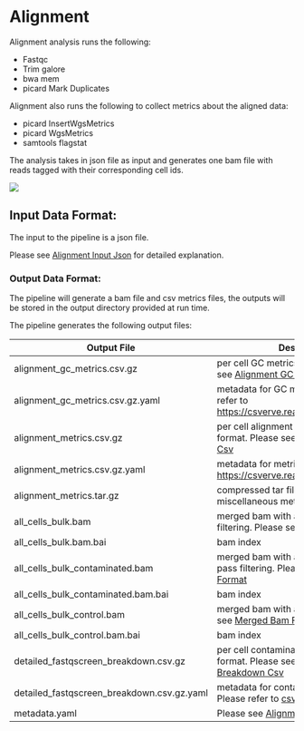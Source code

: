 # Alignment

Alignment analysis runs the following:

- Fastqc
- Trim galore
- bwa mem
- picard Mark Duplicates


Alignment also runs the following to collect metrics about the aligned data:
- picard InsertWgsMetrics
- picard WgsMetrics
- samtools flagstat


The analysis takes in json file as input and generates one bam file with reads tagged with their corresponding cell ids. 

![](https://lucid.app/publicSegments/view/a0884cb4-a4ff-4696-990f-53c28276a254/image.png)

## Input Data Format:

The input to the pipeline is a json file.

Please see [Alignment Input Json](../data_formats/alignment_input_json.md) for detailed explanation. 



### Output Data Format:

The pipeline will generate a bam file and csv metrics files, the outputs will be stored in the output directory provided at run time. 

The pipeline generates the following output files:

|Output File|Description|
|--|--|
|alignment_gc_metrics.csv.gz|per cell GC metrics in csv format. Please see [Alignment GC Metrics Csv](../data_formats/alignment_gc_metrics_csv.md)|
|alignment_gc_metrics.csv.gz.yaml|metadata for GC metrics csv. Please refer to https://csverve.readthedocs.io/en/latest/|
|alignment_metrics.csv.gz|per cell alignment related metrics in csv format. Please see [Alignment Metrics Csv](../data_formats/alignment_metrics_csv.md)|
|alignment_metrics.csv.gz.yaml|metadata for metrics csv. Please refer to https://csverve.readthedocs.io/en/latest/|
|alignment_metrics.tar.gz|compressed tar file with some miscellaneous metrics and plots|
|all_cells_bulk.bam|merged bam with all cells that pass filtering. Please see [Merged Bam Format](../data_formats/merged_bam_format.md)|
|all_cells_bulk.bam.bai|bam index|
|all_cells_bulk_contaminated.bam|merged bam with all cells that do not pass filtering. Please see [Merged Bam Format](../data_formats/merged_bam_format.md)|
|all_cells_bulk_contaminated.bam.bai |bam index|
|all_cells_bulk_control.bam|merged bam with all control cells. Please see [Merged Bam Format](../data_formats/merged_bam_format.md)|
|all_cells_bulk_control.bam.bai |bam index|
|detailed_fastqscreen_breakdown.csv.gz|per cell contamination breakdown in csv format. Please see [FastqScreen Breakdown Csv](../data_formats/fastqscreen_breakdown_csv.md)|
|detailed_fastqscreen_breakdown.csv.gz.yaml |metadata for contamination metrics csv. Please refer to [csverve](https://csverve.readthedocs.io/en/latest/)|
|metadata.yaml|Please see [Alignment Metadata Output](../data_formats/metadata_yaml_output.md)|

